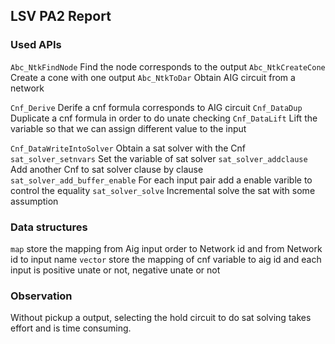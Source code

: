 ## LSV PA2 Report

### Used APIs
`Abc_NtkFindNode` Find the node corresponds to the output
`Abc_NtkCreateCone` Create a cone with one output
`Abc_NtkToDar` Obtain AIG circuit from a network

`Cnf_Derive` Derife a cnf formula corresponds to AIG circuit
`Cnf_DataDup` Duplicate a cnf formula in order to do unate checking
`Cnf_DataLift` Lift the variable so that we can assign different value to the input

`Cnf_DataWriteIntoSolver` Obtain a sat solver with the Cnf 
`sat_solver_setnvars` Set the variable of sat solver
`sat_solver_addclause` Add another Cnf to sat solver clause by clause
`sat_solver_add_buffer_enable` For each input pair add a enable varible to control the equality
`sat_solver_solve` Incremental solve the sat with some assumption


### Data structures
`map` store the mapping from Aig input order to Network id and from Network id to input name
`vector` store the mapping of cnf variable to aig id and each input is positive unate or not, negative unate or not

### Observation
Without pickup a output, selecting the hold circuit to do sat solving takes effort and is time consuming.
